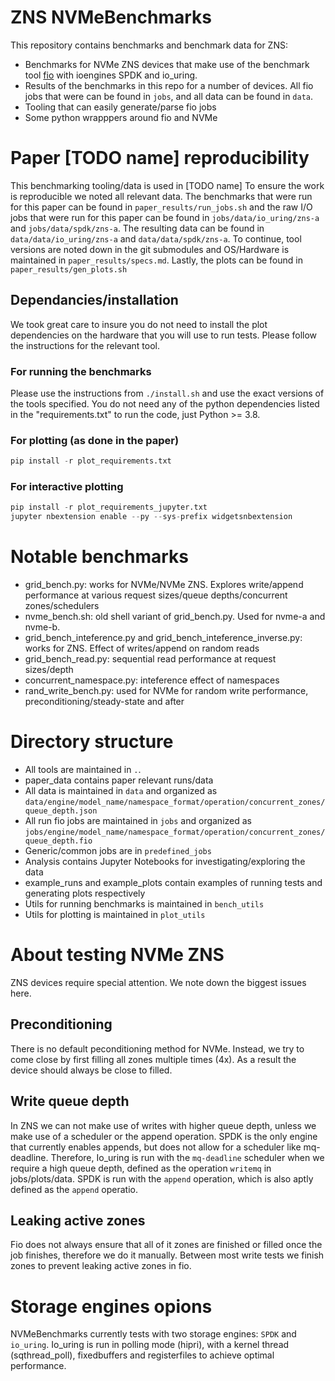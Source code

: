 # ZNS NVMeBenchmarks

This repository contains benchmarks and benchmark data for ZNS:
* Benchmarks for NVMe ZNS devices that make use of the benchmark tool [fio](https://github.com/axboe/fio) with ioengines SPDK and io_uring.
* Results of the benchmarks in this repo for a number of devices. All fio jobs that were can be found in `jobs`, and all data can be found in `data`.
* Tooling that can easily generate/parse fio jobs
* Some python wrapppers around fio and NVMe

# Paper [TODO name] reproducibility

This benchmarking tooling/data is used in [TODO name] To ensure the work is reproducible we noted all relevant data. The benchmarks that were run for this paper can be found in `paper_results/run_jobs.sh` and the raw I/O jobs that were run for this paper can be found in `jobs/data/io_uring/zns-a` and `jobs/data/spdk/zns-a`. The resulting data can be found in `data/data/io_uring/zns-a` and `data/data/spdk/zns-a`. To continue, tool versions are noted down in the git submodules and OS/Hardware is maintained in `paper_results/specs.md`. Lastly, the plots can be found in `paper_results/gen_plots.sh`


## Dependancies/installation

We took great care to insure you do not need to install the plot dependencies on the hardware that you will use to run tests. Please follow the instructions for the relevant tool.

### For running the benchmarks

Please use the instructions from `./install.sh` and use the exact versions of the tools specified.
You do not need any of the python dependencies listed in the "requirements.txt" to run the code, just Python >= 3.8.

### For plotting (as done in the paper)

```python
pip install -r plot_requirements.txt
```

### For interactive plotting

```python
pip install -r plot_requirements_jupyter.txt
jupyter nbextension enable --py --sys-prefix widgetsnbextension 
```

# Notable benchmarks
* grid_bench.py: works for NVMe/NVMe ZNS. Explores write/append performance at various request sizes/queue depths/concurrent zones/schedulers
* nvme_bench.sh: old shell variant of grid_bench.py. Used for nvme-a and nvme-b. 
* grid_bench_inteference.py and grid_bench_inteference_inverse.py: works for ZNS. Effect of writes/append on random reads
* grid_bench_read.py: sequential read performance at request sizes/depth
* concurrent_namespace.py: inteference effect of namespaces
* rand_write_bench.py: used for NVMe for random write performance, preconditioning/steady-state and after

# Directory structure

* All tools are maintained in `.`.
* paper_data contains paper relevant runs/data
* All data is maintained in `data` and organized as `data/engine/model_name/namespace_format/operation/concurrent_zones/queue_depth.json`
* All run fio jobs are maintained in `jobs` and organized as `jobs/engine/model_name/namespace_format/operation/concurrent_zones/queue_depth.fio`
* Generic/common jobs are in `predefined_jobs`
* Analysis contains Jupyter Notebooks for investigating/exploring the data
* example_runs and example_plots contain examples of running tests and generating plots respectively
* Utils for running benchmarks is maintained in `bench_utils`
* Utils for plotting is maintained in `plot_utils`


# About testing NVMe ZNS

ZNS devices require special attention. We note down the biggest issues here.

## Preconditioning

There is no default peconditioning method for NVMe. Instead, we try to come close by first filling all zones multiple times (4x). As a result the device should always be close to filled.

## Write queue depth

In ZNS we can not make use of writes with higher queue depth, unless we make use of a scheduler or the append operation. SPDK is the only engine that currently enables appends, but does not allow for a scheduler like mq-deadline. Therefore, Io_uring is run with the `mq-deadline` scheduler when we require a high queue depth, defined as the operation `writemq` in jobs/plots/data. SPDK is run with the `append` operation, which is also aptly defined as the `append` operatio.

## Leaking active zones 

Fio does not always ensure that all of it zones are finished or filled once the job finishes, therefore we do it manually.
Between most write tests we finish zones to prevent leaking active zones in fio.

# Storage engines opions

NVMeBenchmarks currently tests with two storage engines: `SPDK` and `io_uring`.
Io_uring is run in polling mode (hipri), with a kernel thread (sqthread_poll), fixedbuffers and registerfiles to achieve optimal performance.



